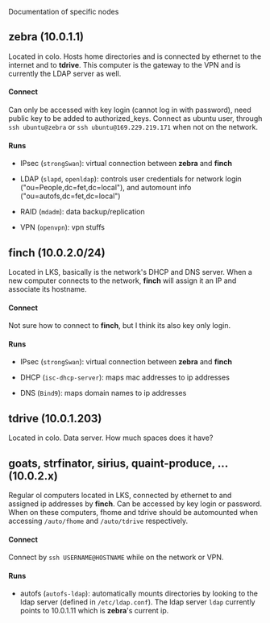Documentation of specific nodes

## zebra (10.0.1.1)

Located in colo. Hosts home directories and is connected by ethernet to the internet and to **tdrive**. This computer is the gateway to the VPN and is currently the LDAP server as well.

#### Connect

Can only be accessed with key login (cannot log in with password), need public key to be added to authorized_keys. Connect as ubuntu user, through `ssh ubuntu@zebra` or `ssh ubuntu@169.229.219.171` when not on the network.

#### Runs

* IPsec (`strongSwan`): virtual connection between **zebra** and **finch**
  
* LDAP (`slapd`, `openldap`): controls user credentials for network login ("ou=People,dc=fet,dc=local"), and automount info ("ou=autofs,dc=fet,dc=local")
  
* RAID (`mdadm`): data backup/replication
  
* VPN (`openvpn`): vpn stuffs
  
## finch (10.0.2.0/24)

Located in LKS, basically is the network's DHCP and DNS server. When a new computer connects to the network, **finch** will assign it an IP and associate its hostname.

#### Connect

Not sure how to connect to **finch**, but I think its also key only login.

#### Runs 

* IPsec (`strongSwan`): virtual connection between **zebra** and **finch**

* DHCP (`isc-dhcp-server`): maps mac addresses to ip addresses

* DNS (`Bind9`): maps domain names to ip addresses

## tdrive (10.0.1.203)

Located in colo. Data server. How much spaces does it have?

## goats, strfinator, sirius, quaint-produce, ... (10.0.2.x)

Regular ol computers located in LKS, connected by ethernet to and assigned ip addresses by **finch**. Can be accessed by key login or password. When on these computers, fhome and tdrive should be automounted when accessing `/auto/fhome` and `/auto/tdrive` respectively.

#### Connect

Connect by `ssh USERNAME@HOSTNAME` while on the network or VPN.

#### Runs 

* autofs (`autofs-ldap`): automatically mounts directories by looking to the ldap server (defined in `/etc/ldap.conf`). The ldap server `ldap` currently points to 10.0.1.11 which is **zebra**'s current ip.

